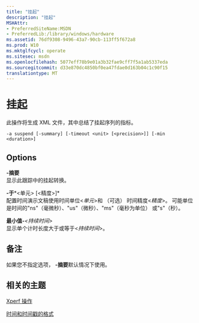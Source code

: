 ```yaml
---
title: "挂起"
description: "挂起"
MSHAttr:
- PreferredSiteName:MSDN
- PreferredLib:/library/windows/hardware
ms.assetid: 76df9308-9496-43a7-90cb-113ff5f672a8
ms.prod: W10
ms.mktglfcycl: operate
ms.sitesec: msdn
ms.openlocfilehash: 5077eff78b9e01a3b32fae9cff7f5a1ab5337eda
ms.sourcegitcommit: d33e870dc4850bf0ea47fdae0d163b04c1c90f15
translationtype: MT
---
```

# <a name="suspend"></a>挂起


此操作将生成 XML 文件，其中总结了挂起序列的指标。

``` syntax
-a suspend [-summary] [-timeout <unit> [<precision>]] [-min <duration>]
```

## <a name="options"></a>Options


<a href="" id="-summary"></a>**-摘要**  
显示此跟踪中的挂起转换。

<a href="" id="-timeunit-unit----precision--"></a>**-于***&lt;单元&gt; \[&lt;精度&gt;\]*  
配置时间演示文稿使用时间单位&lt;*单元*&gt;和 （可选） 时间精度&lt;*精度*&gt;。 可能单位是时间的"ns"（毫微秒）、"us"（微秒）、"ms"（毫秒为单位） 或"s"（秒）。

<a href="" id="-min-duration-"></a>**最小值-***&lt;持续时间&gt;*  
显示单个计时长度大于或等于&lt;*持续时间*&gt;。

## <a name="remarks"></a>备注


如果您不指定选项， **-摘要**默认情况下使用。

## <a name="related-topics"></a>相关的主题


[Xperf 操作](xperf-actions.md)

[时间和时间戳的格式](time-and-timestamp-formats.md)

 

 







